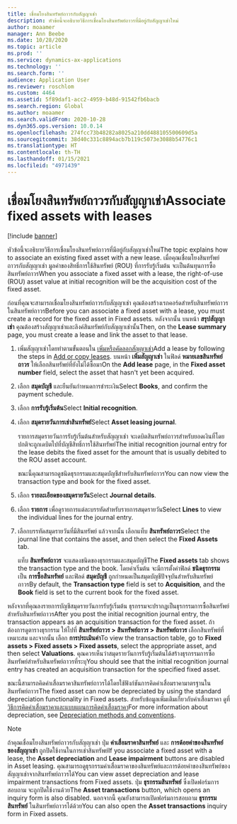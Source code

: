 ```yaml
---
title: เชื่อมโยงสินทรัพย์ถาวรกับสัญญาเช่า
description: หัวข้อนี้จะอธิบายวิธีการเชื่อมโยงสินทรัพย์ถาวรที่มีอยู่กับสัญญาเช่าใหม่
author: moaamer
manager: Ann Beebe
ms.date: 10/28/2020
ms.topic: article
ms.prod: ''
ms.service: dynamics-ax-applications
ms.technology: ''
ms.search.form: ''
audience: Application User
ms.reviewer: roschlom
ms.custom: 4464
ms.assetid: 5f89daf1-acc2-4959-b48d-91542fb6bacb
ms.search.region: Global
ms.author: moaamer
ms.search.validFrom: 2020-10-28
ms.dyn365.ops.version: 10.0.14
ms.openlocfilehash: 274fcc73b48282a8025a210dd488105500609d5a
ms.sourcegitcommit: 38d40c331c8894acb7b119c5073e3088b54776c1
ms.translationtype: HT
ms.contentlocale: th-TH
ms.lasthandoff: 01/15/2021
ms.locfileid: "4971439"
---
```

# <a name="associate-fixed-assets-with-leases"></a><span data-ttu-id="8afa4-103">เชื่อมโยงสินทรัพย์ถาวรกับสัญญาเช่า</span><span class="sxs-lookup"><span data-stu-id="8afa4-103">Associate fixed assets with leases</span></span>

[!include [banner](../includes/banner.md)]

<span data-ttu-id="8afa4-104">หัวข้อนี้จะอธิบายวิธีการเชื่อมโยงสินทรัพย์ถาวรที่มีอยู่กับสัญญาเช่าใหม่</span><span class="sxs-lookup"><span data-stu-id="8afa4-104">The topic explains how to associate an existing fixed asset with a new lease.</span></span> <span data-ttu-id="8afa4-105">เมื่อคุณเชื่อมโยงสินทรัพย์ถาวรกับสัญญาเช่า มูลค่าของสิทธิ์การใช้สินทรัพย์ (ROU) ที่การรับรู้เริ่มต้น จะเป็นต้นทุนการซื้อสินทรัพย์ถาวร</span><span class="sxs-lookup"><span data-stu-id="8afa4-105">When you associate a fixed asset with a lease, the right-of-use (ROU) asset value at initial recognition will be the acquisition cost of the fixed asset.</span></span>

<span data-ttu-id="8afa4-106">ก่อนที่คุณจะสามารถเชื่อมโยงสินทรัพย์ถาวรกับสัญญาเช่า คุณต้องสร้างเรกคอร์ดสำหรับสินทรัพย์ถาวรในสินทรัพย์ถาวร</span><span class="sxs-lookup"><span data-stu-id="8afa4-106">Before you can associate a fixed asset with a lease, you must create a record for the fixed asset in Fixed assets.</span></span> <span data-ttu-id="8afa4-107">หลังจากนั้น บนหน้า **สรุปสัญญาเช่า** คุณต้องสร้างสัญญาเช่าและลิงค์สินทรัพย์กับสัญญาเช่านั้น</span><span class="sxs-lookup"><span data-stu-id="8afa4-107">Then, on the **Lease summary** page, you must create a lease and link the asset to that lease.</span></span>

1. <span data-ttu-id="8afa4-108">เพิ่มสัญญาเช่าโดยทำตามขั้นตอนใน [เพิ่มหรือคัดลอกสัญญาเช่า](add-lease.md)</span><span class="sxs-lookup"><span data-stu-id="8afa4-108">Add a lease by following the steps in [Add or copy leases](add-lease.md).</span></span> <span data-ttu-id="8afa4-109">บนหน้า **เพิ่มสัญญาเช่า** ในฟิลด์ **หมายเลขสินทรัพย์ถาวร** ให้เลือกสินทรัพย์ที่ยังไม่ได้ซื้อมา</span><span class="sxs-lookup"><span data-stu-id="8afa4-109">On the **Add lease** page, in the **Fixed asset number** field, select the asset that hasn't yet been acquired.</span></span>
2. <span data-ttu-id="8afa4-110">เลือก **สมุดบัญชี** และยืนยันกำหนดการชำระเงิน</span><span class="sxs-lookup"><span data-stu-id="8afa4-110">Select **Books**, and confirm the payment schedule.</span></span>
3. <span data-ttu-id="8afa4-111">เลือก **การรับรู้เริ่มต้น**</span><span class="sxs-lookup"><span data-stu-id="8afa4-111">Select **Initial recognition**.</span></span>
4. <span data-ttu-id="8afa4-112">เลือก **สมุดรายวันการเช่าสินทรัพย์**</span><span class="sxs-lookup"><span data-stu-id="8afa4-112">Select **Asset leasing journal**.</span></span>

    <span data-ttu-id="8afa4-113">รายการสมุดรายวันการรับรู้เริ่มต้นสำหรับสัญญาเช่า จะเดบิตสินทรัพย์ถาวรสำหรับยอดเงินที่โดยปกติจะถูกเดบิตไปที่บัญชีสิทธิ์การใช้สินทรัพย์</span><span class="sxs-lookup"><span data-stu-id="8afa4-113">The initial recognition journal entry for the lease debits the fixed asset for the amount that is usually debited to the ROU asset account.</span></span>

    <span data-ttu-id="8afa4-114">ขณะนี้คุณสามารถดูชนิดธุรกรรมและสมุดบัญชีสำหรับสินทรัพย์ถาวร</span><span class="sxs-lookup"><span data-stu-id="8afa4-114">You can now view the transaction type and book for the fixed asset.</span></span>

5. <span data-ttu-id="8afa4-115">เลือก  **รายละเอียดของสมุดรายวัน**</span><span class="sxs-lookup"><span data-stu-id="8afa4-115">Select **Journal details**.</span></span>
6. <span data-ttu-id="8afa4-116">เลือก **รายการ** เพื่อดูรายการแต่ละบรรทัดสำหรับรายการสมุดรายวัน</span><span class="sxs-lookup"><span data-stu-id="8afa4-116">Select **Lines** to view the individual lines for the journal entry.</span></span>
7. <span data-ttu-id="8afa4-117">เลือกบรรทัดสมุดรายวันที่มีสินทรัพย์ แล้วจากนั้น เลือกแท็บ **สินทรัพย์ถาวร**</span><span class="sxs-lookup"><span data-stu-id="8afa4-117">Select the journal line that contains the asset, and then select the **Fixed Assets** tab.</span></span>

    <span data-ttu-id="8afa4-118">แท็บ **สินทรัพย์ถาวร** จะแสดงชนิดของธุรกรรมและสมุดบัญชี</span><span class="sxs-lookup"><span data-stu-id="8afa4-118">The **Fixed assets** tab shows the transaction type and the book.</span></span> <span data-ttu-id="8afa4-119">โดยค่าเริ่มต้น จะมีการตั้งค่าฟิลด์ **ชนิดธุรกรรม** เป็น **การซื้อสินทรัพย์** และฟิลด์ **สมุดบัญชี** ถูกกำหนดเป็นสมุดบัญชีปัจจุบันสำหรับสินทรัพย์ถาวร</span><span class="sxs-lookup"><span data-stu-id="8afa4-119">By default, the **Transaction type** field is set to **Acquisition**, and the **Book** field is set to the current book for the fixed asset.</span></span>

<span data-ttu-id="8afa4-120">หลังจากที่คุณลงรายการบัญชีสมุดรายวันการรับรู้เริ่มต้น ธุรกรรมจะปรากฏเป็นธุรกรรมการซื้อสินทรัพย์สำหรับสินทรัพย์ถาวร</span><span class="sxs-lookup"><span data-stu-id="8afa4-120">After you post the initial recognition journal entry, the transaction appears as an acquisition transaction for the fixed asset.</span></span> <span data-ttu-id="8afa4-121">ถ้าต้องการดูตารางธุรกรรม ให้ไปที่ **สินทรัพย์ถาวร \> สินทรัพย์ถาวร \> สินทรัพย์ถาวร** เลือกสินทรัพย์ที่เหมาะสม และจากนั้น เลือก **การประเมินค่า**</span><span class="sxs-lookup"><span data-stu-id="8afa4-121">To view the transaction table, go to **Fixed assets \> Fixed assets \> Fixed assets**, select the appropriate asset, and then select **Valuations**.</span></span> <span data-ttu-id="8afa4-122">คุณควรเห็นว่าสมุดรายวันการรับรู้เริ่มต้นได้สร้างธุรกรรมการซื้อสินทรัพย์สำหรับสินทรัพย์ถาวรที่ระบุ</span><span class="sxs-lookup"><span data-stu-id="8afa4-122">You should see that the initial recognition journal entry has created an acquisition transaction for the specified fixed asset.</span></span>

<span data-ttu-id="8afa4-123">ขณะนี้สามารถคิดค่าเสื่อมราคาสินทรัพย์ถาวรได้โดยใช้ฟังก์ชันการคิดค่าเสื่อมราคามาตรฐานในสินทรัพย์ถาวร</span><span class="sxs-lookup"><span data-stu-id="8afa4-123">The fixed asset can now be depreciated by using the standard depreciation functionality in Fixed assets.</span></span> <span data-ttu-id="8afa4-124">สำหรับข้อมูลเพิ่มเติมเกี่ยวกับค่าเสื่อมราคา ดูที่ [วิธีการคิดค่าเสื่อมราคาและแบบแผนการคิดค่าเสื่อมราคา](../fixed-assets/depreciation-methods-conventions.md)</span><span class="sxs-lookup"><span data-stu-id="8afa4-124">For more information about depreciation, see [Depreciation methods and conventions](../fixed-assets/depreciation-methods-conventions.md).</span></span>

> [!NOTE]
> <span data-ttu-id="8afa4-125">ถ้าคุณเชื่อมโยงสินทรัพย์ถาวรกับสัญญาเช่า ปุ่ม **ค่าเสื่อมราคาสินทรัพย์** และ **การด้อยค่าของสินทรัพย์ของสัญญาเช่า** ถูกปิดใช้งานในการเช่าสินทรัพย์</span><span class="sxs-lookup"><span data-stu-id="8afa4-125">If you associate a fixed asset with a lease, the **Asset depreciation** and **Lease impairment** buttons are disabled in Asset leasing.</span></span> <span data-ttu-id="8afa4-126">คุณสามารถดูธุรกรรมค่าเสื่อมราคาของสินทรัพย์และการด้อยค่าของสินทรัพย์ของสัญญาเช่าจากสินทรัพย์ถาวรได้</span><span class="sxs-lookup"><span data-stu-id="8afa4-126">You can view asset depreciation and lease impairment transactions from Fixed assets.</span></span> <span data-ttu-id="8afa4-127">ปุ่ม **ธุรกรรมสินทรัพย์** ซึ่งเปิดฟอร์มการสอบถาม จะถูกปิดใช้งานด้วย</span><span class="sxs-lookup"><span data-stu-id="8afa4-127">The **Asset transactions** button, which opens an inquiry form is also disabled.</span></span> <span data-ttu-id="8afa4-128">นอกจากนี้ คุณยังสามารถเปิดฟอร์มการสอบถาม **ธุรกรรมสินทรัพย์** ในสินทรัพย์ถาวรได้ด้วย</span><span class="sxs-lookup"><span data-stu-id="8afa4-128">You can also open the **Asset transactions** inquiry form in Fixed assets.</span></span>  
